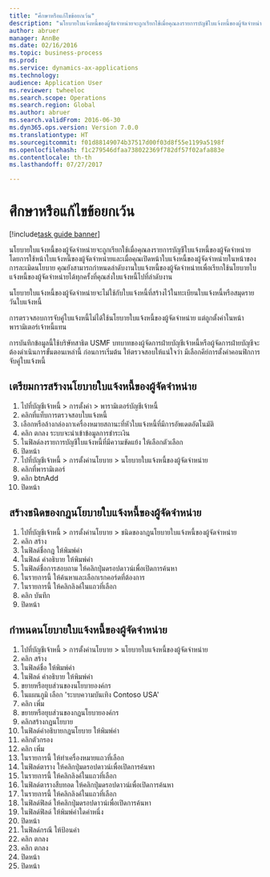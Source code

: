 ```yaml
--- 
title: "ศึกษาหรือแก้ไขข้อยกเว้น"
description: "นโยบายใบแจ้งหนี้ของผู้จัดจำหน่ายจะถูกเรียกใช้เมื่อคุณลงรายการบัญชีใบแจ้งหนี้ของผู้จัดจำหน่าย โดยการใช้หน้าใบแจ้งหนี้ของผู้จัดจำหน่ายและเมื่อคุณเปิดหน้าใบแจ้งหนี้ของผู้จัดจำหน่ายในหน้าของการละเมิดนโยบาย "
author: abruer
manager: AnnBe
ms.date: 02/16/2016
ms.topic: business-process
ms.prod: 
ms.service: dynamics-ax-applications
ms.technology: 
audience: Application User
ms.reviewer: twheeloc
ms.search.scope: Operations
ms.search.region: Global
ms.author: abruer
ms.search.validFrom: 2016-06-30
ms.dyn365.ops.version: Version 7.0.0
ms.translationtype: HT
ms.sourcegitcommit: f01d88149074b37517d00f03d8f55e1199a5198f
ms.openlocfilehash: f1c279546dfaa738022369f782df57f02afa883e
ms.contentlocale: th-th
ms.lasthandoff: 07/27/2017

---
```

# <a name="research-or-resolve-exceptions"></a>ศึกษาหรือแก้ไขข้อยกเว้น

[!include[task guide banner](../../includes/task-guide-banner.md)]

นโยบายใบแจ้งหนี้ของผู้จัดจำหน่ายจะถูกเรียกใช้เมื่อคุณลงรายการบัญชีใบแจ้งหนี้ของผู้จัดจำหน่าย โดยการใช้หน้าใบแจ้งหนี้ของผู้จัดจำหน่ายและเมื่อคุณเปิดหน้าใบแจ้งหนี้ของผู้จัดจำหน่ายในหน้าของการละเมิดนโยบาย  คุณยังสามารถกำหนดลำดับงานใบแจ้งหนี้ของผู้จัดจำหน่ายเพื่อเรียกใช้นโยบายใบแจ้งหนี้ของผู้จัดจำหน่ายได้ทุกครั้งที่คุณส่งใบแจ้งหนี้ไปที่ลำดับงาน  

นโยบายใบแจ้งหนี้ของผู้จัดจำหน่ายจะไม่ใช้กับใบแจ้งหนี้ที่สร้างไว้ในทะเบียนใบแจ้งหนี้หรือสมุดรายวันใบแจ้งหนี้  

การตรวจสอบการจับคู่ใบแจ้งหนี้ไม่ได้ใช้นโยบายใบแจ้งหนี้ของผู้จัดจำหน่าย แต่ถูกตั้งค่าในหน้าพารามิเตอร์เจ้าหนี้แทน 

การบันทึกข้อมูลนี้ใช้บริษัทสาธิต USMF บทบาทของผู้จัดการฝ่ายบัญชีเจ้าหนี้หรือผู้จัดการฝ่ายบัญชีจะต้องดำเนินการขั้นตอนเหล่านี้  ก่อนการเริ่มต้น ให้ตรวจสอบให้แน่ใจว่า มีเลือกคีย์การตั้งค่าคอนฟิกการจับคู่ใบแจ้งหนี้ 


## <a name="prepare-to-create-vendor-invoice-policies"></a>เตรียมการสร้างนโยบายใบแจ้งหนี้ของผู้จัดจำหน่าย
1. ไปที่บัญชีเจ้าหนี้ > การตั้งค่า > พารามิเตอร์บัญชีเจ้าหนี้
2. คลิกที่แท็บการตรวจสอบใบแจ้งหนี้
3. เลือกหรือล้างกล่องกาเครื่องหมายสถานะที่หัวใบแจ้งหนี้ที่มีการอัพเดตอัตโนมัติ
4. คลิก ตกลง ระบบจะนำเข้าข้อมูลการชำระเงิน
5. ในฟิลด์ลงรายการบัญชีใบแจ้งหนี้ที่มีความขัดแย้ง ให้เลือกตัวเลือก
6. ปิดหน้า
7. ไปที่บัญชีเจ้าหนี้ > การตั้งค่านโยบาย > นโยบายใบแจ้งหนี้ของผู้จัดจำหน่าย
8. คลิกที่พารามิเตอร์
9. คลิก btnAdd
10. ปิดหน้า

## <a name="create-policy-rule-types-for-vendor-invoices"></a>สร้างชนิดของกฎนโยบายใบแจ้งหนี้ของผู้จัดจำหน่าย
1. ไปที่บัญชีเจ้าหนี้ > การตั้งค่านโยบาย > ชนิดของกฎนโยบายใบแจ้งหนี้ของผู้จัดจำหน่าย
2. คลิก สร้าง
3. ในฟิลด์ชื่อกฎ ให้พิมพ์ค่า
4. ในฟิลด์ คำอธิบาย ให้พิมพ์ค่า
5. ในฟิลด์ชื่อการสอบถาม ให้คลิกปุ่มดรอปดาวน์เพื่อเปิดการค้นหา
6. ในรายการนี้ ให้ค้นหาและเลือกเรกคอร์ดที่ต้องการ
7. ในรายการนี้ ให้คลิกลิงค์ในแถวที่เลือก
8. คลิก บันทึก
9. ปิดหน้า

## <a name="define-a-vendor-invoice-policy"></a>กำหนดนโยบายใบแจ้งหนี้ของผู้จัดจำหน่าย
1. ไปที่บัญชีเจ้าหนี้ > การตั้งค่านโยบาย > นโยบายใบแจ้งหนี้ของผู้จัดจำหน่าย
2. คลิก สร้าง
3. ในฟิลด์ชื่อ ให้พิมพ์ค่า 
4. ในฟิลด์ คำอธิบาย ให้พิมพ์ค่า
5. ขยายหรือยุบส่วนของนโยบายองค์กร
6. ในแผนภูมิ เลือก 'ระบบความบันเทิง Contoso USA'
7. คลิก เพิ่ม
8. ขยายหรือยุบส่วนของกฎนโยบายองค์กร
9. คลิกสร้างกฎนโยบาย
10. ในฟิลด์คำอธิบายกฎนโยบาย ให้พิมพ์ค่า
11. คลิกตัวกรอง 
12. คลิก เพิ่ม
13. ในรายการนี้ ให้ทำเครื่องหมายแถวที่เลือก
14. ในฟิลด์ตาราง ให้คลิกปุ่มดรอปดาวน์เพื่อเปิดการค้นหา
15. ในรายการนี้ ให้คลิกลิงค์ในแถวที่เลือก
16. ในฟิลด์ตารางสืบทอด ให้คลิกปุ่มดรอปดาวน์เพื่อเปิดการค้นหา
17. ในรายการนี้ ให้คลิกลิงค์ในแถวที่เลือก
18. ในฟิลด์ฟิลด์ ให้คลิกปุ่มดรอปดาวน์เพื่อเปิดการค้นหา
19. ในฟิลด์ฟิลด์ ให้พิมพ์ค่าใดค่าหนึ่ง
20. ปิดหน้า
21. ในฟิลด์กรณี ให้ป้อนค่า
22. คลิก ตกลง
23. คลิก ตกลง
24. ปิดหน้า
25. ปิดหน้า


